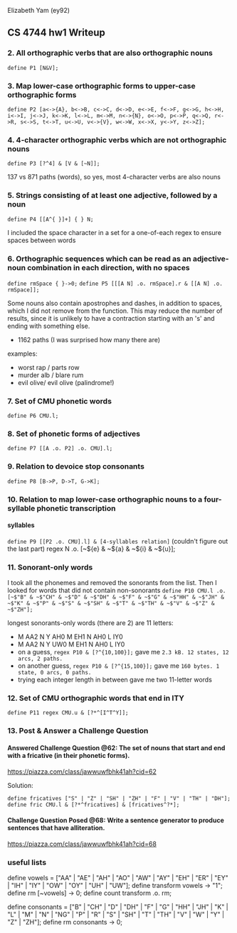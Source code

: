 Elizabeth Yam (ey92)

## CS 4744 hw1 Writeup

### 2. All orthographic verbs that are also orthographic nouns
`define P1 [N&V];`

### 3. Map lower-case orthographic forms to upper-case orthographic forms
`define P2 [a<->{A}, b<->B, c<->C, d<->D, e<->E, f<->F, g<->G, h<->H, i<->I, j<->J, k<->K, l<->L, m<->M, n<->{N}, o<->O, p<->P, q<->Q, r<->R, s<->S, t<->T, u<->U, v<->{V}, w<->W, x<->X, y<->Y, z<->Z];`

### 4. 4-character orthographic verbs which are not orthographic nouns
`define P3 [?^4] & [V & [~N]];`

137 vs 871 paths (words), so yes, most 4-character verbs are also nouns

### 5. Strings consisting of at least one adjective, followed by a noun
`define P4 [[A^{ }]+] { } N;`

I included the space character in a set for a one-of-each regex to ensure spaces between words

### 6. Orthographic sequences which can be read as an adjective-noun combination in each direction, with no spaces
`define rmSpace { }->0;`
`define P5 [[[A N] .o. rmSpace].r & [[A N] .o. rmSpace]];`

Some nouns also contain apostrophes and dashes, in addition to spaces, which I did not remove from the function. This may reduce the number of results, since it is unlikely to have a contraction starting with an 's' and ending with something else.
- 1162 paths (I was surprised how many there are)

examples:
- worst rap / parts row
- murder alb / blare rum
- evil olive/ evil olive (palindrome!)

### 7. Set of CMU phonetic words
`define P6 CMU.l;`

### 8. Set of phonetic forms of adjectives
`define P7 [[A .o. P2] .o. CMU].l;`

### 9. Relation to devoice stop consonants
`define P8 [B->P, D->T, G->K];`

### 10. Relation to map lower-case orthographic nouns to a four-syllable phonetic transcription
#### syllables
`define P9 [[P2 .o. CMU].l] & [4-syllables relation]` (couldn't figure out the last part)
regex N .o. [~${e} & ~${a} & ~${i} & ~${u}];

### 11. Sonorant-only words
I took all the phonemes and removed the sonorants from the list. Then I looked for words that did not contain non-sonorants
`define P10 CMU.l .o. [~$"B" & ~$"CH" & ~$"D" & ~$"DH" & ~$"F" & ~$"G" & ~$"HH" & ~$"JH" & ~$"K" & ~$"P" & ~$"S" & ~$"SH" & ~$"T" & ~$"TH" & ~$"V" & ~$"Z" & ~$"ZH"];`

longest sonorants-only words (there are 2) are 11 letters:
- M AA2 N Y AH0 M EH1 N AH0 L IY0
- M AA2 N Y UW0 M EH1 N AH0 L IY0
- on a guess, `regex P10 & [?^{10,100}];` gave me `2.3 kB. 12 states, 12 arcs, 2 paths.`
- on another guess, `regex P10 & [?^{15,100}];` gave me `160 bytes. 1 state, 0 arcs, 0 paths.`
- trying each integer length in between gave me two 11-letter words

### 12. Set of CMU orthographic words that end in ITY
`define P11 regex CMU.u & [?*^[I^T^Y]];`

### 13. Post & Answer a Challenge Question
#### Answered Challenge Question @62: The set of nouns that start and end with a fricative (in their phonetic forms).
https://piazza.com/class/jawwuwfbhk41ah?cid=62

Solution:

`define fricatives ["S" | "Z" | "SH" | "ZH" | "F" | "V" | "TH" | "DH"];`
`define fric CMU.l & [?*^fricatives] & [fricatives^?*];`

#### Challenge Question Posed @68: Write a sentence generator to produce sentences that have alliteration.
https://piazza.com/class/jawwuwfbhk41ah?cid=68

### useful lists
define vowels = ["AA" | "AE" | "AH" | "AO" | "AW" | "AY" | "EH" | "ER" | "EY" | "IH" | "IY" | "OW" | "OY" | "UH" | "UW"];
define transform vowels -> "1";
define rm [~vowels] -> 0;
define count transform .o. rm;


define consonants = ["B" | "CH" | "D" | "DH" | "F" | "G" | "HH" | "JH" | "K" | "L" | "M" | "N" | "NG" | "P" | "R" | "S" | "SH" | "T" | "TH" | "V" | "W" | "Y" | "Z" | "ZH"];
define rm consonants -> 0;